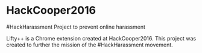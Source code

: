 # HackCooper2016
#HackHarassment Project to prevent online harassment

Lifty++ is a Chrome extension created at HackCooper2016. This project was created to further the mission of the #HackHarassment movement.
